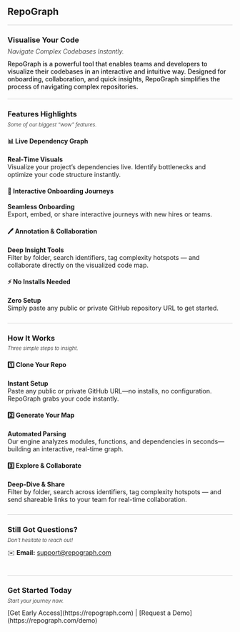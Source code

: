 <h2 style="margin-bottom: 0.4em; border-bottom: 1px solid lightgrey; padding-bottom: 0.8em">
  RepoGraph
</h2>

<h3 style="margin-bottom: 0.4em;">
  Visualise Your Code
</h3>

<h6 style="margin: 0; font-weight: 300; font-style: italic;">
  Navigate Complex Codebases Instantly.
</h6>

<p style="margin-top: 0.8em; font-weight: 500; margin-left:0; border-bottom: 1px solid lightgrey; padding-bottom: 1.4em">
  RepoGraph is a powerful tool that enables teams and developers to visualize their codebases in an interactive and intuitive way. Designed for onboarding, collaboration, and quick insights, RepoGraph simplifies the process of navigating complex repositories.
</p>

<h3 style="margin-bottom: 0.4em;">Features Highlights</h3>
<h6 style="margin: 0; font-weight: 300; font-size: smaller; font-style: italic">
  Some of our biggest “wow” features.
</h6>


#### 📊 Live Dependency Graph  
**Real‑Time Visuals**  
Visualize your project’s dependencies live. Identify bottlenecks and optimize your code structure instantly.

#### 🚀 Interactive Onboarding Journeys  
**Seamless Onboarding**  
Export, embed, or share interactive journeys with new hires or teams.

#### 🖊️ Annotation & Collaboration  
**Deep Insight Tools**  
Filter by folder, search identifiers, tag complexity hotspots — and collaborate directly on the visualized code map.

#### ⚡ No Installs Needed  
**Zero Setup**  
Simply paste any public or private GitHub repository URL to get started.

<p style="border-bottom: 1px solid lightgrey; padding-top: 0.8em; margin-left:0">
</p>

<h3 style="margin-bottom: 0.4em;">How It Works</h3>
<h6 style="margin: 0; font-weight: 300; font-size: smaller; font-style: italic">
  Three simple steps to insight.
</h6>

#### 1️⃣ Clone Your Repo  
**Instant Setup**  
Paste any public or private GitHub URL—no installs, no configuration. RepoGraph grabs your code instantly.

#### 2️⃣ Generate Your Map  
**Automated Parsing**  
Our engine analyzes modules, functions, and dependencies in seconds—building an interactive, real-time graph.

#### 3️⃣ Explore & Collaborate  
**Deep-Dive & Share**  
Filter by folder, search across identifiers, tag complexity hotspots — and send shareable links to your team for real-time collaboration.

<p style="border-bottom: 1px solid lightgrey; padding-top: 0.8em; margin-left:0">
</p>

<h3 style="margin-bottom: 0.4em;">Still Got Questions?</h3>
<h6 style="margin: 0em; font-weight: 300; font-size: smaller; font-style: italic">
  Don’t hesitate to reach out!
</h6>

<p style="margin-top: 0.8em; margin-bottom:0; margin-left:0; padding:0;">
    ✉️ <strong>Email:</strong> <a href="mailto:support@repograph.com">support@repograph.com</a>
  </p>

<p style="border-bottom: 1px solid lightgrey; padding: 0.8em; margin-left:0">
</p>

<h3 style="margin-bottom: 0.4em;">Get Started Today</h3>
<h6 style="margin: 0em; font-weight: 300; font-size: smaller; font-style: italic">
  Start your journey now.
</h6> 

<p style="margin-top: 0.8em; margin-bottom:0; margin-left:0; padding:0;">
[Get Early Access](https://repograph.com) | [Request a Demo](https://repograph.com/demo)
</p>
